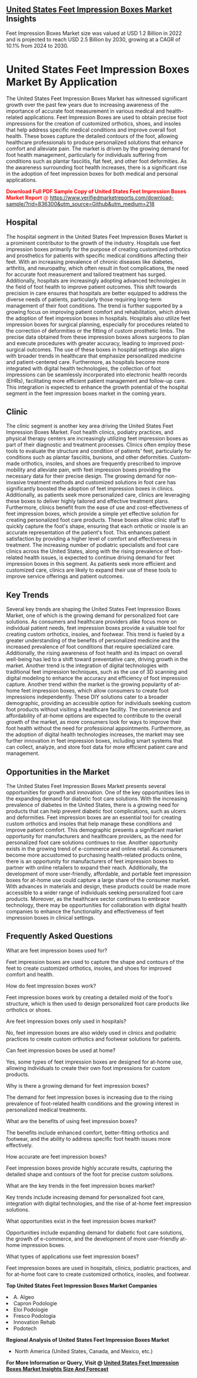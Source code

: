 <h2><a href="https://www.verifiedmarketreports.com/download-sample/?rid=836300&amp;utm_source=Github&amp;utm_medium=218" target="_blank">United States Feet Impression Boxes Market</a> Insights</h2><p>Feet Impression Boxes Market size was valued at USD 1.2 Billion in 2022 and is projected to reach USD 2.5 Billion by 2030, growing at a CAGR of 10.1% from 2024 to 2030.</p><p><h1>United States Feet Impression Boxes Market By Application</h1> <p>The United States Feet Impression Boxes Market has witnessed significant growth over the past few years due to increasing awareness of the importance of accurate foot measurement in various medical and health-related applications. Feet Impression Boxes are used to obtain precise foot impressions for the creation of customized orthotics, shoes, and insoles that help address specific medical conditions and improve overall foot health. These boxes capture the detailed contours of the foot, allowing healthcare professionals to produce personalized solutions that enhance comfort and alleviate pain. The market is driven by the growing demand for foot health management, particularly for individuals suffering from conditions such as plantar fasciitis, flat feet, and other foot deformities. As the awareness surrounding foot health increases, there is a significant rise in the adoption of feet impression boxes for both medical and personal applications. <p><span class=""><span style="color: #ff0000;"><strong>Download Full PDF Sample Copy of United States Feet Impression Boxes Market Report</strong> @ </span><a href="https://www.verifiedmarketreports.com/download-sample/?rid=836300&amp;utm_source=Github&amp;utm_medium=218" target="_blank">https://www.verifiedmarketreports.com/download-sample/?rid=836300&amp;utm_source=Github&amp;utm_medium=218</a></span></p></p> <h2>Hospital</h2> <p>The hospital segment in the United States Feet Impression Boxes Market is a prominent contributor to the growth of the industry. Hospitals use feet impression boxes primarily for the purpose of creating customized orthotics and prosthetics for patients with specific medical conditions affecting their feet. With an increasing prevalence of chronic diseases like diabetes, arthritis, and neuropathy, which often result in foot complications, the need for accurate foot measurement and tailored treatment has surged. Additionally, hospitals are increasingly adopting advanced technologies in the field of foot health to improve patient outcomes. This shift towards precision in care ensures that hospitals are better equipped to address the diverse needs of patients, particularly those requiring long-term management of their foot conditions. The trend is further supported by a growing focus on improving patient comfort and rehabilitation, which drives the adoption of feet impression boxes in hospitals. Hospitals also utilize feet impression boxes for surgical planning, especially for procedures related to the correction of deformities or the fitting of custom prosthetic limbs. The precise data obtained from these impression boxes allows surgeons to plan and execute procedures with greater accuracy, leading to improved post-surgical outcomes. The use of these boxes in hospital settings also aligns with broader trends in healthcare that emphasize personalized medicine and patient-centered care. Furthermore, as hospitals become more integrated with digital health technologies, the collection of foot impressions can be seamlessly incorporated into electronic health records (EHRs), facilitating more efficient patient management and follow-up care. This integration is expected to enhance the growth potential of the hospital segment in the feet impression boxes market in the coming years. <h2>Clinic</h2> <p>The clinic segment is another key area driving the United States Feet Impression Boxes Market. Foot health clinics, podiatry practices, and physical therapy centers are increasingly utilizing feet impression boxes as part of their diagnostic and treatment processes. Clinics often employ these tools to evaluate the structure and condition of patients' feet, particularly for conditions such as plantar fasciitis, bunions, and other deformities. Custom-made orthotics, insoles, and shoes are frequently prescribed to improve mobility and alleviate pain, with feet impression boxes providing the necessary data for their precise design. The growing demand for non-invasive treatment methods and customized solutions in foot care has significantly boosted the adoption of feet impression boxes in clinics. Additionally, as patients seek more personalized care, clinics are leveraging these boxes to deliver highly tailored and effective treatment plans. Furthermore, clinics benefit from the ease of use and cost-effectiveness of feet impression boxes, which provide a simple yet effective solution for creating personalized foot care products. These boxes allow clinic staff to quickly capture the foot's shape, ensuring that each orthotic or insole is an accurate representation of the patient's foot. This enhances patient satisfaction by providing a higher level of comfort and effectiveness in treatment. The increasing number of podiatric specialists and foot care clinics across the United States, along with the rising prevalence of foot-related health issues, is expected to continue driving demand for feet impression boxes in this segment. As patients seek more efficient and customized care, clinics are likely to expand their use of these tools to improve service offerings and patient outcomes. <h2>Key Trends</h2> <p>Several key trends are shaping the United States Feet Impression Boxes Market, one of which is the growing demand for personalized foot care solutions. As consumers and healthcare providers alike focus more on individual patient needs, feet impression boxes provide a valuable tool for creating custom orthotics, insoles, and footwear. This trend is fueled by a greater understanding of the benefits of personalized medicine and the increased prevalence of foot conditions that require specialized care. Additionally, the rising awareness of foot health and its impact on overall well-being has led to a shift toward preventative care, driving growth in the market. Another trend is the integration of digital technologies with traditional feet impression techniques, such as the use of 3D scanning and digital modeling to enhance the accuracy and efficiency of foot impression capture. Another trend within the market is the growing popularity of at-home feet impression boxes, which allow consumers to create foot impressions independently. These DIY solutions cater to a broader demographic, providing an accessible option for individuals seeking custom foot products without visiting a healthcare facility. The convenience and affordability of at-home options are expected to contribute to the overall growth of the market, as more consumers look for ways to improve their foot health without the need for professional appointments. Furthermore, as the adoption of digital health technologies increases, the market may see further innovation in feet impression boxes, including smart systems that can collect, analyze, and store foot data for more efficient patient care and management. <h2>Opportunities in the Market</h2> <p>The United States Feet Impression Boxes Market presents several opportunities for growth and innovation. One of the key opportunities lies in the expanding demand for diabetic foot care solutions. With the increasing prevalence of diabetes in the United States, there is a growing need for products that can help prevent diabetic foot complications, such as ulcers and deformities. Feet impression boxes are an essential tool for creating custom orthotics and insoles that help manage these conditions and improve patient comfort. This demographic presents a significant market opportunity for manufacturers and healthcare providers, as the need for personalized foot care solutions continues to rise. Another opportunity exists in the growing trend of e-commerce and online retail. As consumers become more accustomed to purchasing health-related products online, there is an opportunity for manufacturers of feet impression boxes to partner with online retailers to expand their reach. Additionally, the development of more user-friendly, affordable, and portable feet impression boxes for at-home use could capture a large share of the consumer market. With advances in materials and design, these products could be made more accessible to a wider range of individuals seeking personalized foot care products. Moreover, as the healthcare sector continues to embrace technology, there may be opportunities for collaboration with digital health companies to enhance the functionality and effectiveness of feet impression boxes in clinical settings. <h2>Frequently Asked Questions</h2> <p>What are feet impression boxes used for?</p> <p>Feet impression boxes are used to capture the shape and contours of the feet to create customized orthotics, insoles, and shoes for improved comfort and health.</p> <p>How do feet impression boxes work?</p> <p>Feet impression boxes work by creating a detailed mold of the foot's structure, which is then used to design personalized foot care products like orthotics or shoes.</p> <p>Are feet impression boxes only used in hospitals?</p> <p>No, feet impression boxes are also widely used in clinics and podiatric practices to create custom orthotics and footwear solutions for patients.</p> <p>Can feet impression boxes be used at home?</p> <p>Yes, some types of feet impression boxes are designed for at-home use, allowing individuals to create their own foot impressions for custom products.</p> <p>Why is there a growing demand for feet impression boxes?</p> <p>The demand for feet impression boxes is increasing due to the rising prevalence of foot-related health conditions and the growing interest in personalized medical treatments.</p> <p>What are the benefits of using feet impression boxes?</p> <p>The benefits include enhanced comfort, better-fitting orthotics and footwear, and the ability to address specific foot health issues more effectively.</p> <p>How accurate are feet impression boxes?</p> <p>Feet impression boxes provide highly accurate results, capturing the detailed shape and contours of the foot for precise custom solutions.</p> <p>What are the key trends in the feet impression boxes market?</p> <p>Key trends include increasing demand for personalized foot care, integration with digital technologies, and the rise of at-home feet impression solutions.</p> <p>What opportunities exist in the feet impression boxes market?</p> <p>Opportunities include expanding demand for diabetic foot care solutions, the growth of e-commerce, and the development of more user-friendly at-home impression boxes.</p> <p>What types of applications use feet impression boxes?</p> <p>Feet impression boxes are used in hospitals, clinics, podiatric practices, and for at-home foot care to create customized orthotics, insoles, and footwear.</p> </p><p><strong>Top United States Feet Impression Boxes Market Companies</strong></p><div data-test-id=""><p><li>A. Algeo</li><li> Capron Podologie</li><li> Eloi Podologie</li><li> Fresco Podologia</li><li> Innovation Rehab</li><li> Podotech</li></p><div><strong>Regional Analysis of&nbsp;United States Feet Impression Boxes Market</strong></div><ul><li dir="ltr"><p dir="ltr">North America&nbsp;(United States, Canada, and Mexico, etc.)</p></li></ul><p><strong>For More Information or Query, Visit @&nbsp;</strong><strong><a href="https://www.verifiedmarketreports.com/product/feet-impression-boxes-market/?utm_source=Github&amp;utm_medium=218" target="_blank">United States Feet Impression Boxes Market Insights Size And Forecast</a></strong></p></div>
